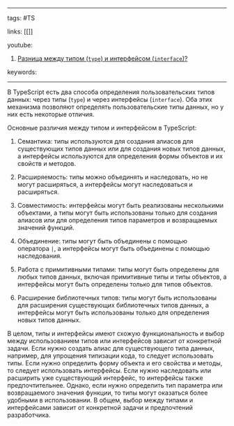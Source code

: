 ____

tags: #TS

links: [[]]

youtube: 
1. [Разница между типом (`type`) и интерфейсом (`interface`)?](https://youtu.be/TOn-1RrowKE?t=121)

keywords:

_____

В TypeScript есть два способа определения пользовательских типов данных: через типы (`type`) и через интерфейсы (`interface`). Оба этих механизма позволяют определять пользовательские типы данных, но у них есть некоторые отличия.

Основные различия между типом и интерфейсом в TypeScript:

1.  Семантика: типы используются для создания алиасов для существующих типов данных или для создания новых типов данных, а интерфейсы используются для определения формы объектов и их свойств и методов.
    
2.  Расширяемость: типы можно объединять и наследовать, но не могут расширяться, а интерфейсы могут наследоваться и расширяться.
    
3.  Совместимость: интерфейсы могут быть реализованы несколькими объектами, а типы могут быть использованы только для создания алиасов или для определения типов параметров и возвращаемых значений функций.
    
4.  Объединение: типы могут быть объединены с помощью оператора `|`, а интерфейсы могут быть объединены с помощью наследования.
    
5.  Работа с примитивными типами: типы могут быть определены для любых типов данных, включая примитивные типы и типы объектов, а интерфейсы могут быть определены только для типов объектов.
    
6.  Расширение библиотечных типов: типы могут быть использованы для расширения существующих библиотечных типов данных, а интерфейсы могут быть использованы только для определения новых типов данных.
    

В целом, типы и интерфейсы имеют схожую функциональность и выбор между использованием типов или интерфейсов зависит от конкретной задачи. Если нужно создать алиас для существующего типа данных, например, для упрощения типизации кода, то следует использовать типы. Если нужно определить форму объекта и его свойства и методы, то следует использовать интерфейсы. Если нужно наследовать или расширить уже существующий интерфейс, то интерфейсы также предпочтительнее. Однако, если нужно определить тип параметра или возвращаемого значения функции, то типы могут оказаться более удобными в использовании. В общем, выбор между типами и интерфейсами зависит от конкретной задачи и предпочтений разработчика.
